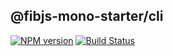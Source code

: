 ## @fibjs-mono-starter/cli

[![NPM version](https://img.shields.io/npm/v/@fibjs-mono-starter/cli.svg)](https://www.npmjs.org/package/@fibjs-mono-starter/cli)
[![Build Status](https://travis-ci.org/fibjs-mono-starter/fibjs-mono-starter.svg)](https://travis-ci.org/fibjs-mono-starter/fibjs-mono-starter)

